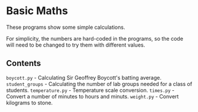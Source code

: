 # Basic Maths

These programs show some simple calculations. 

For simplicity, the numbers are hard-coded in the programs, so the code will
need to be changed to try them with different values.

## Contents

`boycott.py` - Calculating Sir Geoffrey Boycott's batting average.
`student_groups` - Calculating the number of lab groups needed for a class of students.
`temperature.py` - Temperature scale conversion.
`times.py` - Convert a number of minutes to hours and minuts.
`weight.py` - Convert kilograms to stone.
